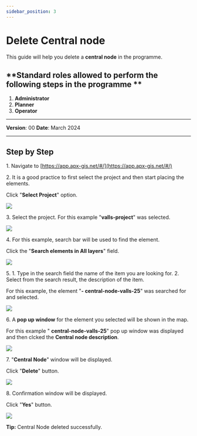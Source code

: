 ```yaml
---
sidebar_position: 3
---
```


# Delete Central node

This guide will help you delete a **central node** in the programme.

## **Standard roles allowed to perform the following steps in the programme **

1.	**Administrator**
2.  **Planner**
3. **Operator**

------------

**Version**: 00
**Date**: March 2024

------------
## **Step by Step**


1\. Navigate to [https://app.apx-gis.net/#/](https://app.apx-gis.net/#/)


2\. It is a good practice to first select the project and then start placing the elements.

Click "**Select Project**" option.

![](https://ajeuwbhvhr.cloudimg.io/colony-recorder.s3.amazonaws.com/files/2024-02-14/059a9df2-e729-4d30-a5f4-9b3d6c4ce9a8/ascreenshot.jpeg?tl_px=0,0&br_px=774,432&force_format=png&width=774&wat_scale=69&wat=1&wat_opacity=1&wat_gravity=northwest&wat_url=https://colony-recorder.s3.amazonaws.com/images/watermarks/14B8A6_standard.png&wat_pad=320,0)


3\. Select the project. For this example "**valls-project**" was selected.

![](https://ajeuwbhvhr.cloudimg.io/colony-recorder.s3.amazonaws.com/files/2024-02-14/70ae89f7-fe33-459c-917a-9510f59d5089/ascreenshot.jpeg?tl_px=0,0&br_px=774,432&force_format=png&width=774&wat_scale=69&wat=1&wat_opacity=1&wat_gravity=northwest&wat_url=https://colony-recorder.s3.amazonaws.com/images/watermarks/14B8A6_standard.png&wat_pad=319,123)


4\. For this example, search bar will be used to find the element.

Click the "**Search elements in All layers**" field.

![](https://ajeuwbhvhr.cloudimg.io/colony-recorder.s3.amazonaws.com/files/2024-02-14/803d2de3-1a38-4dc8-9016-589c26f08eaf/ascreenshot.jpeg?tl_px=1049,0&br_px=1824,432&force_format=png&width=774&wat_scale=69&wat=1&wat_opacity=1&wat_gravity=northwest&wat_url=https://colony-recorder.s3.amazonaws.com/images/watermarks/14B8A6_standard.png&wat_pad=362,-2)


5\. 1. Type in the search field the name of the item you are looking for.
2. Select from the search result, the description of the item.

For this example, the element "**- central-node-valls-25**" was searched for and selected.

![](https://ajeuwbhvhr.cloudimg.io/colony-recorder.s3.amazonaws.com/files/2024-02-15/f4721585-dabc-4624-8052-be5d50e61c61/user_cropped_screenshot.jpeg?tl_px=296,0&br_px=1071,432&force_format=png&width=774&wat_scale=69&wat=1&wat_opacity=1&wat_gravity=northwest&wat_url=https://colony-recorder.s3.amazonaws.com/images/watermarks/14B8A6_standard.png&wat_pad=362,58)


6\. A **pop up window** for the element you selected will be shown in the map.

For this example " **central-node-valls-25**" pop up window was displayed and then clcked the **Central node description**.

![](https://ajeuwbhvhr.cloudimg.io/colony-recorder.s3.amazonaws.com/files/2024-02-14/93419dd6-99da-40d9-8654-10b0160a764e/ascreenshot.jpeg?tl_px=558,100&br_px=1333,533&force_format=png&width=774&wat_scale=69&wat=1&wat_opacity=1&wat_gravity=northwest&wat_url=https://colony-recorder.s3.amazonaws.com/images/watermarks/14B8A6_standard.png&wat_pad=362,191)


7\. "**Central Node**" window will be displayed. 

Click "**Delete**" button.

![](https://ajeuwbhvhr.cloudimg.io/colony-recorder.s3.amazonaws.com/files/2024-02-14/d1620f93-bd01-4da5-9b03-b9e862b64f2c/ascreenshot.jpeg?tl_px=0,454&br_px=774,887&force_format=png&width=774&wat_scale=69&wat=1&wat_opacity=1&wat_gravity=northwest&wat_url=https://colony-recorder.s3.amazonaws.com/images/watermarks/14B8A6_standard.png&wat_pad=17,385)


8\. Confirmation window will be displayed.

Click "**Yes**" button.

![](https://ajeuwbhvhr.cloudimg.io/colony-recorder.s3.amazonaws.com/files/2024-02-14/d9399f50-276c-4103-a517-f89ea5da19c1/ascreenshot.jpeg?tl_px=629,0&br_px=1612,549&force_format=png&width=983&wat_scale=87&wat=1&wat_opacity=1&wat_gravity=northwest&wat_url=https://colony-recorder.s3.amazonaws.com/images/watermarks/14B8A6_standard.png&wat_pad=459,198)


**Tip:** Central Node deleted successfully.
